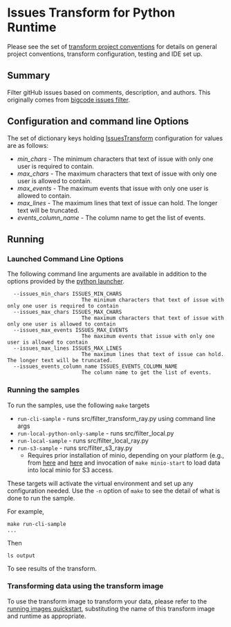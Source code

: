 
# Issues Transform for Python Runtime
Please see the set of
[transform project conventions](../../../README.md)
for details on general project conventions, transform configuration,
testing and IDE set up.

## Summary 

Filter gitHub issues based on comments, description, and authors. This originally comes from [bigcode issues filter](https://raw.githubusercontent.com/bigcode-project/bigcode-dataset/main/preprocessing/filtering_issues.py).

## Configuration and command line Options

The set of dictionary keys holding [IssuesTransform](src/issues_transform_python.py) 
configuration for values are as follows:

* _min_chars_ - The minimum characters that text of issue with only one user is required to contain. 
* _max_chars_ - The maximum characters that text of issue with only one user is allowed to contain.
* _max_events_ - The maximum events that issue with only one user is allowed to contain.
* _max_lines_ - The maximum lines that text of issue can hold. The longer text will be truncated.
* _events_column_name_ - The column name to get the list of events.

## Running

### Launched Command Line Options 
The following command line arguments are available in addition to 
the options provided by 
the [python launcher](../../../../data-processing-lib/doc/python-launcher-options.md).

```
  --issues_min_chars ISSUES_MIN_CHARS
                        The minimum characters that text of issue with only one user is required to contain
  --issues_max_chars ISSUES_MAX_CHARS
                        The maximum characters that text of issue with only one user is allowed to contain
  --issues_max_events ISSUES_MAX_EVENTS
                        The maximum events that issue with only one user is allowed to contain
  --issues_max_lines ISSUES_MAX_LINES
                        The maximum lines that text of issue can hold. The longer text will be truncated.
  --issues_events_column_name ISSUES_EVENTS_COLUMN_NAME
                        The column name to get the list of events.

```

### Running the samples
To run the samples, use the following `make` targets

* `run-cli-sample` - runs src/filter_transform_ray.py using command line args
* `run-local-python-only-sample` - runs src/filter_local.py
* `run-local-sample` - runs src/filter_local_ray.py
* `run-s3-sample` - runs src/filter_s3_ray.py
    * Requires prior installation of minio, depending on your platform (e.g., from [here](https://min.io/docs/minio/macos/index.html)
     and [here](https://min.io/docs/minio/linux/index.html) 
     and invocation of `make minio-start` to load data into local minio for S3 access.

These targets will activate the virtual environment and set up any configuration needed.
Use the `-n` option of `make` to see the detail of what is done to run the sample.

For example, 
```shell
make run-cli-sample
...
```
Then 
```shell
ls output
```
To see results of the transform.

### Transforming data using the transform image

To use the transform image to transform your data, please refer to the 
[running images quickstart](../../../../doc/quick-start/run-transform-image.md),
substituting the name of this transform image and runtime as appropriate.
